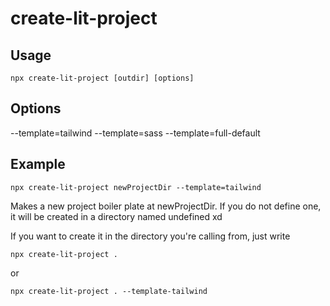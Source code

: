 # create-lit-project


## Usage

```
npx create-lit-project [outdir] [options]
```

## Options

--template=tailwind
--template=sass
--template=full-default


## Example

```
npx create-lit-project newProjectDir --template=tailwind
```

Makes a new project boiler plate at newProjectDir. If you do not define one, it will be created in a directory named undefined xd

If you want to create it in the directory you're calling from, just write

```
npx create-lit-project .
```

or

```
npx create-lit-project . --template-tailwind
```